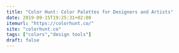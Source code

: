 ```yaml
---
title: "Color Hunt: Color Palettes for Designers and Artists"
date: 2019-09-15T19:25:31+02:00
itemurl: "https://colorhunt.co/"
site: "colorhunt.co"
tags: ["colors","design tools"]
draft: false
---
```


